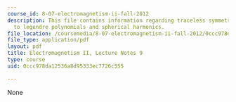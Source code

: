 ```yaml
---
course_id: 8-07-electromagnetism-ii-fall-2012
description: This file contains information regarding traceless symmetric tensor approach
  to legendre polynomials and spherical harmonics.
file_location: /coursemedia/8-07-electromagnetism-ii-fall-2012/0ccc978da12536a8d95333ec7726c555_MIT8_07F12_ln9.pdf
file_type: application/pdf
layout: pdf
title: Electromagnetism II, Lecture Notes 9
type: course
uid: 0ccc978da12536a8d95333ec7726c555

---
```

None